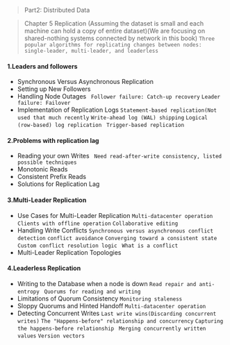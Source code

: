 > Part2: Distributed Data 

> Chapter 5 Replication (Assuming the dataset is small and each machine can hold a copy of entire dataset)(We are focusing on shared-nothing systems connected by network in this book)
` Three popular algorithms for replicating changes between nodes: single-leader, multi-leader, and leaderless `
#### 1.Leaders and followers
* Synchronous Versus Asynchronous Replication
* Setting up New Followers
* Handling Node Outages
` Follower failure: Catch-up recovery` `Leader failure: Failover` 
* Implementation of Replication Logs
` Statement-based replication(Not used that much recently ` ` Write-ahead log (WAL) shipping ` ` Logical (row-based) log replication `
` Trigger-based replication`

#### 2.Problems with replication lag
* Reading your own Writes
` Need read-after-write consistency, listed possible techniques` 
* Monotonic Reads
* Consistent Prefix Reads
* Solutions for Replication Lag

#### 3.Multi-Leader Replication
* Use Cases for Multi-Leader Replication
` Multi-datacenter operation ` ` Clients with offline operation ` `Collaborative editing `
* Handling Write Conflicts
` Synchronous versus asynchronous conflict detection ` ` conflict avoidance ` ` Converging toward a consistent state ` `Custom conflict resolution logic `
` What is a conflict `
* Multi-Leader Replication Topologies

#### 4.Leaderless Replication
* Writing to the Database when a node is down
` Read repair and anti-entropy ` `  Quorums for reading and writing `
* Limitations of Quorum Consistency
` Monitoring staleness ` 
* Sloppy Quorums and Hinted Handoff
` Multi-datacenter operation `
* Detecting Concurrent Writes
` Last write wins(Discarding concurrent writes) ` ` The "Happens-before" relationship and concurrency ` `Capturing the happens-before relationship ` ` Merging concurrently written values ` ` Version vectors ` 
